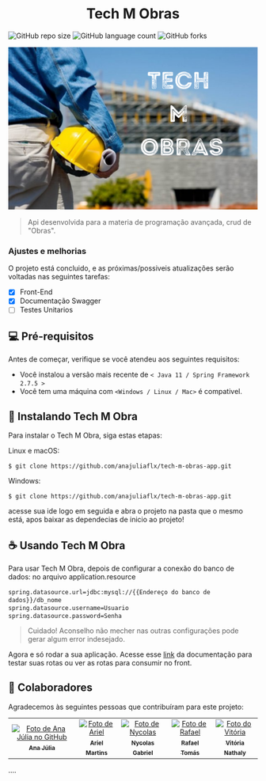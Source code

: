 # <h1 align="center">Tech M Obras</h1>

![GitHub repo size](https://img.shields.io/github/repo-size/anajuliaflx/tech-m-obras-app?style=for-the-badge)
![GitHub language count](https://img.shields.io/github/languages/count/anajuliaflx/tech-m-obras-app?style=for-the-badge)
![GitHub forks](https://img.shields.io/github/forks/anajuliaflx/tech-m-obras-app?style=for-the-badge)


<img src="./public/TechMObras.png" alt="exemplo imagem">

> Api desenvolvida para a materia de programação avançada, crud de "Obras".


### Ajustes e melhorias

O projeto está concluido, e as próximas/possiveis atualizações serão voltadas nas seguintes tarefas:

- [x] Front-End
- [x] Documentação Swagger
- [ ] Testes Unitarios

## 💻 Pré-requisitos

Antes de começar, verifique se você atendeu aos seguintes requisitos:

* Você instalou a versão mais recente de `< Java 11 / Spring Framework 2.7.5 >`
* Você tem uma máquina com `<Windows / Linux / Mac>` é compativel.


## 🚀 Instalando Tech M Obra

Para instalar o Tech M Obra, siga estas etapas:

Linux e macOS:
```
$ git clone https://github.com/anajuliaflx/tech-m-obras-app.git
```

Windows:
```
$ git clone https://github.com/anajuliaflx/tech-m-obras-app.git
```

acesse sua ide logo em seguida e abra o projeto na pasta que o mesmo está, apos baixar as dependecias de inicio ao projeto!
## ☕ Usando Tech M Obra

Para usar Tech M Obra, depois de configurar a conexão do banco de dados:
no arquivo application.resource

```
spring.datasource.url=jdbc:mysql://{{Endereço do banco de dados}}/db_nome
spring.datasource.username=Usuario
spring.datasource.password=Senha

```

> Cuidado! Aconselho não mecher nas outras configurações pode gerar algum error indesejado.

Agora e só rodar a sua aplicação. Acesse esse [link](http://localhost:8080/api) da documentação para testar suas rotas ou ver as rotas para consumir no front.

## 🤝 Colaboradores

Agradecemos às seguintes pessoas que contribuíram para este projeto:

<table>
  <tr>
    <td align="center">
      <a href="#">
        <img src="https://avatars.githubusercontent.com/u/84482539?v=4" width="100px;" alt="Foto de Ana Júlia  no GitHub"/><br>
        <sub>
          <b>Ana Júlia</b>
        </sub>
      </a>
    </td>
    <td align="center">
      <a href="#">
        <img src="https://avatars.githubusercontent.com/u/102157407?v=4" width="100px;" alt="Foto de Ariel"/><br>
        <sub>
          <b>Ariel Martins</b>
        </sub>
      </a>
    </td>
    <td align="center">
      <a href="#">
        <img src="https://avatars.githubusercontent.com/u/112290675?v=4" width="100px;" alt="Foto de Nycolas"/><br>
        <sub>
          <b>Nycolas Gabriel</b>
        </sub>
      </a>
    </td>
    <td align="center">
      <a href="#">
        <img src="https://avatars.githubusercontent.com/u/73807228?v=4" width="100px;" alt="Foto de Rafael "/><br>
        <sub>
          <b>Rafael Tomás</b>
        </sub>
      </a>
    </td>
    <td align="center">
      <a href="#">
        <img src="https://avatars.githubusercontent.com/u/92388363?v=4" width="100px;" alt="Foto do Vitória"/><br>
        <sub>
          <b>Vitória Nathaly</b>
        </sub>
      </a>
    </td>
  </tr>
</table>

....